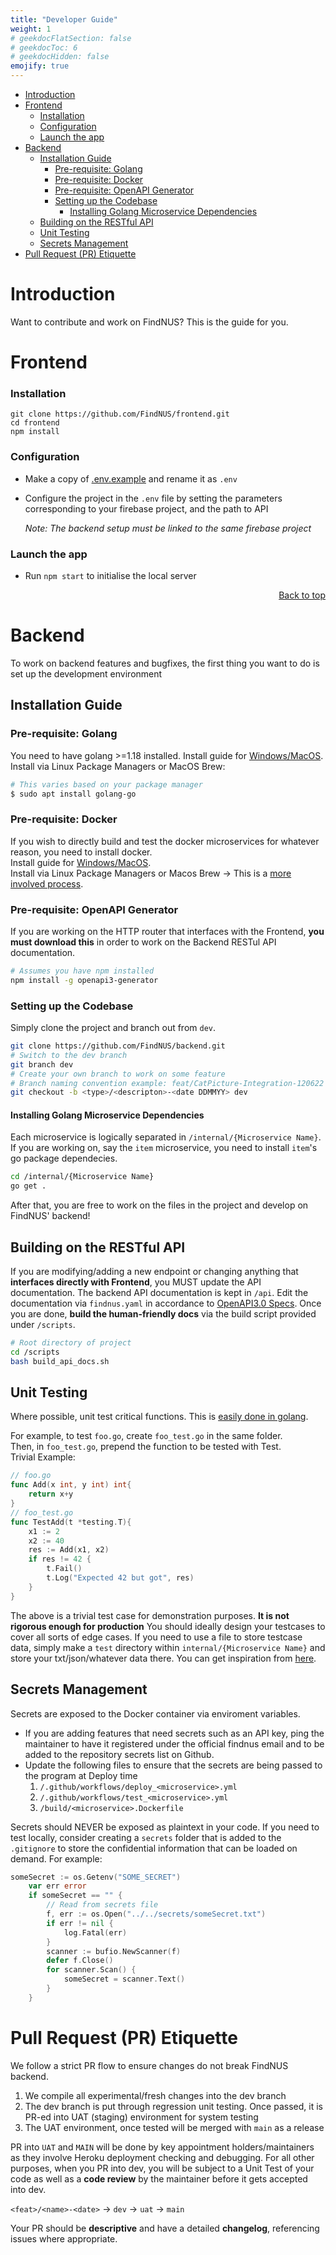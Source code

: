 ```yaml
---
title: "Developer Guide"
weight: 1
# geekdocFlatSection: false
# geekdocToc: 6
# geekdocHidden: false
emojify: true
---
```

- [Introduction](#introduction)
- [Frontend](#frontend)
    - [Installation](#installation)
    - [Configuration](#configuration)
    - [Launch the app](#launch-the-app)
- [Backend](#backend)
  - [Installation Guide](#installation-guide)
    - [Pre-requisite: Golang](#pre-requisite-golang)
    - [Pre-requisite: Docker](#pre-requisite-docker)
    - [Pre-requisite: OpenAPI Generator](#pre-requisite-openapi-generator)
    - [Setting up the Codebase](#setting-up-the-codebase)
      - [Installing Golang Microservice Dependencies](#installing-golang-microservice-dependencies)
  - [Building on the RESTful API](#building-on-the-restful-api)
  - [Unit Testing](#unit-testing)
  - [Secrets Management](#secrets-management)
- [Pull Request (PR) Etiquette](#pull-request-pr-etiquette)
# Introduction
Want to contribute and work on FindNUS? This is the guide for you.


# Frontend
### Installation

```shell
git clone https://github.com/FindNUS/frontend.git
cd frontend
npm install
```

### Configuration

- Make a copy of [.env.example](.env.example) and rename it as `.env`
- Configure the project in the `.env` file by setting the parameters corresponding to your firebase project, and the path to API

  _Note: The backend setup must be linked to the same firebase project_ 

### Launch the app

- Run `npm start` to initialise the local server

<div align="right"><a href="#table-of-contents">Back to top</a></div>

# Backend
To work on backend features and bugfixes, the first thing you want to do is set up the development environment
## Installation Guide
### Pre-requisite: Golang
You need to have golang >=1.18 installed.
Install guide for [Windows/MacOS](https://go.dev/doc/install).   
Install via Linux Package Managers or MacOS Brew:
```bash
# This varies based on your package manager
$ sudo apt install golang-go 
```
### Pre-requisite: Docker
If you wish to directly build and test the docker microservices for whatever reason, you need to install docker.  
Install guide for [Windows/MacOS](https://docs.docker.com/get-docker/).  
Install via Linux Package Managers or Macos Brew -> This is a [more involved process](https://docs.docker.com/engine/install/ubuntu/).  

### Pre-requisite: OpenAPI Generator
If you are working on the HTTP router that interfaces with the Frontend, **you must download this** in order to work on the Backend RESTul API documentation.  
```bash
# Assumes you have npm installed
npm install -g openapi3-generator
```  

### Setting up the Codebase
Simply clone the project and branch out from `dev`.  
```bash
git clone https://github.com/FindNUS/backend.git
# Switch to the dev branch
git branch dev
# Create your own branch to work on some feature
# Branch naming convention example: feat/CatPicture-Integration-120622
git checkout -b <type>/<descripton>-<date DDMMYY> dev
```
#### Installing Golang Microservice Dependencies
Each microservice is logically separated in `/internal/{Microservice Name}`.  
If you are working on, say the `item` microservice, you need to install `item`'s go package dependecies.  
```bash
cd /internal/{Microservice Name}
go get .
```
After that, you are free to work on the files in the project and develop on FindNUS' backend!  

## Building on the RESTful API
If you are modifying/adding a new endpoint or changing anything that **interfaces directly with Frontend**, you MUST update the API documentation.
The backend API documentation is kept in `/api`. Edit the documentation via `findnus.yaml` in accordance to [OpenAPI3.0 Specs](https://swagger.io/specification/). Once you are done, **build the human-friendly docs** via the build script provided under `/scripts`.  
```bash
# Root directory of project 
cd /scripts
bash build_api_docs.sh
```

## Unit Testing
Where possible, unit test critical functions. This is [easily done in golang](https://go.dev/doc/tutorial/add-a-test).  

For example, to test  `foo.go`, create `foo_test.go` in the same folder.  
Then, in `foo_test.go`, prepend the function to be tested with Test.  
Trivial Example:  
```go
// foo.go
func Add(x int, y int) int{
    return x+y
}
// foo_test.go
func TestAdd(t *testing.T){
    x1 := 2
    x2 := 40
    res := Add(x1, x2)
    if res != 42 {
        t.Fail()
        t.Log("Expected 42 but got", res)
    }
}
```
The above is a trivial test case for demonstration purposes. **It is not rigorous enough for production** You should ideally design your testcases to cover all sorts of edge cases. If you need to use a file to store testcase data, simply make a `test` directory within `internal/{Microservice Name}` and store your txt/json/whatever data there. You can get inspiration from [here](/technical/unittesting/).  

## Secrets Management
Secrets are exposed to the Docker container via enviroment variables.  

- If you are adding features that need secrets such as an API key, ping the maintainer to have it registered under the official findnus email and to be added to the repository secrets list on Github.
- Update the following files to ensure that the secrets are being passed to the program at Deploy time
   1. `/.github/workflows/deploy_<microservice>.yml`
   2. `/.github/workflows/test_<microservice>.yml`
   3. `/build/<microservice>.Dockerfile`


Secrets should NEVER be exposed as plaintext in your code. If you need to test locally, consider creating a `secrets` folder that is added to the `.gitignore` to store the confidential information that can be loaded on demand. For example: 
```go
someSecret := os.Getenv("SOME_SECRET")
	var err error
	if someSecret == "" {
		// Read from secrets file
		f, err := os.Open("../../secrets/someSecret.txt")
		if err != nil {
			log.Fatal(err)
		}
		scanner := bufio.NewScanner(f)
		defer f.Close()
		for scanner.Scan() {
			someSecret = scanner.Text()
		}
	}
```


# Pull Request (PR) Etiquette
We follow a strict PR flow to ensure changes do not break FindNUS backend.  
1. We compile all experimental/fresh changes into the dev branch
2. The dev branch is put through regression unit testing. Once passed, it is PR-ed into UAT (staging) environment for system testing
3. The UAT environment, once tested will be merged with `main` as a release

PR into `UAT` and `MAIN` will be done by key appointment holders/maintainers as they involve Heroku deployment checking and debugging. For all other purposes, when you PR into dev, you will be subject to a Unit Test of your code as well as a **code review** by the maintainer before it gets accepted into dev.  

`<feat>/<name>-<date>` -> `dev` -> `uat` -> `main`  

Your PR should be **descriptive** and have a detailed **changelog**, referencing issues where appropriate.  

